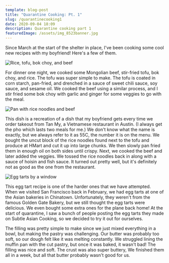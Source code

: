 ```yaml
---
template: blog-post
title: "Quarantine Cooking: Pt. 1"
slug: /quarantinecooking1
date: 2020-09-04 18:09
description: Quarantine cooking part 1
featuredImage: /assets/img_8523banner.jpg
---
```

Since March at the start of the shelter in place, I've been cooking some cool new recipes with my boyfriend! Here's a few of them.

![Rice, tofu, bok choy, and beef](/assets/img_8506.jpg)

For dinner one night, we cooked some Mongolian beef, stir-fried tofu, bok choy, and rice. The tofu was super simple to make. The tofu is coated in corn starch, pan-fried, and drenched in a sauce of sweet chili sauce, soy sauce, and sesame oil. We cooked the beef using a similar process, and I stir fried some bok choy with garlic and ginger for some veggies to go with the meal.

![Pan with rice noodles and beef](/assets/img_8514.jpg)

This dish is a recreation of a dish that my boyfriend gets every time we order takeout from Tan My, a Vietnamese restaurant in Austin. (I always get the pho which lasts two meals for me.) We don't know what the name is exactly, but we always refer to it as 55C, the number it is on the menu. We bought the uncut block of the rice noodles found next to the tofu and produce at HMart and cut it up into large chunks. We then slowly pan fried them in enough oil on both sides until crispy. Next, we cooked the beef and later added the veggies. We tossed the rice noodles back in along with a sauce of hoisin and fish sauce. It turned out pretty well, but it's definitely not as good as the one from the restaurant.

![Egg tarts by a window](/assets/img_8523.jpg)

This egg tart recipe is one of the harder ones that we have attempted. When we visited San Francisco back in February, we had egg tarts at one of the Asian bakeries in Chinatown. Unfortunately, they weren't from the famous Golden Gate Bakery, but we still thought the egg tarts were delicious. We even bought some extra ones for the plane back home! At the start of quarantine, I saw a bunch of people posting the egg tarts they made on Subtle Asian Cooking, so we decided to try it out for ourselves.

The filling was pretty simple to make since we just mixed everything in a bowl, but making the pastry was challenging. Our butter was probably too soft, so our dough felt like it was melting constantly. We struggled lining the muffin pan with the cut pastry, but once it was baked, it wasn't bad! The filling was nice and soft. The crust was also super buttery, We finished them all in a week, but all that butter probably wasn't good for us.